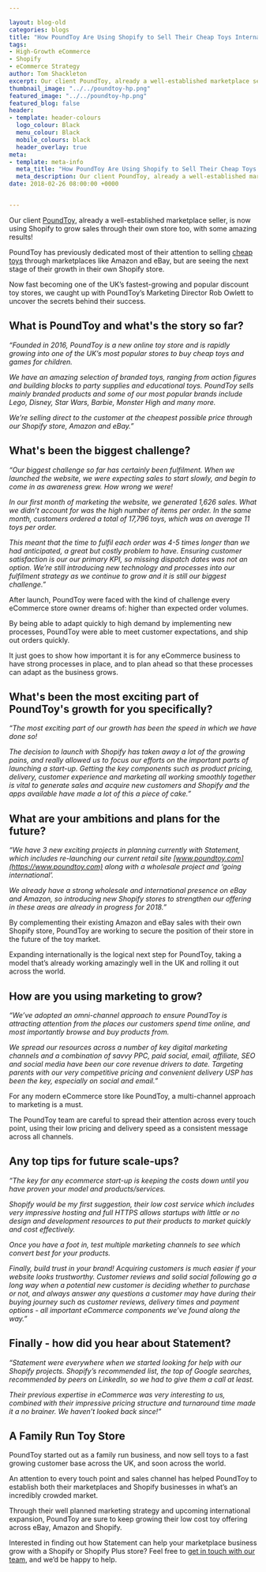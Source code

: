 ```yaml
--- 

layout: blog-old
categories: blogs
title: "How PoundToy Are Using Shopify to Sell Their Cheap Toys Internationally at an Incredible Pace"
tags:
- High-Growth eCommerce
- Shopify
- eCommerce Strategy
author: Tom Shackleton
excerpt: Our client PoundToy, already a well-established marketplace seller, is now using Shopify to grow sales through their own store too, with some amazing results!
thumbnail_image: "../../poundtoy-hp.png"
featured_image: "../../poundtoy-hp.png"
featured_blog: false
header:
- template: header-colours
  logo_colour: Black
  menu_colour: Black
  mobile_colours: black
  header_overlay: true
meta:
- template: meta-info
  meta_title: "How PoundToy Are Using Shopify to Sell Their Cheap Toys Internationally at an Incredible Pace"
  meta_description: ​Our client PoundToy, already a well-established marketplace seller, is now using Shopify to grow sales through their own store too, with some amazing results!
date: 2018-02-26 08:00:00 +0000


--- 
```

Our client [PoundToy](https://www.poundtoy.com/), already a well-established marketplace seller, is now using Shopify to grow sales through their own store too, with some amazing results!

PoundToy has previously dedicated most of their attention to selling [cheap toys](https://www.poundtoy.com/) through marketplaces like Amazon and eBay, but are seeing the next stage of their growth in their own Shopify store.

Now fast becoming one of the UK’s fastest-growing and popular discount toy stores, we caught up with PoundToy’s Marketing Director Rob Owlett to uncover the secrets behind their success.

  

What is PoundToy and what's the story so far?
---------------------------------------------

_“Founded in 2016, PoundToy is a new online toy store and is rapidly growing into one of the UK’s most popular stores to buy cheap toys and games for children._

_We have an amazing selection of branded toys, ranging from action figures and building blocks to party supplies and educational toys. PoundToy sells mainly branded products and some of our most popular brands include Lego, Disney, Star Wars, Barbie, Monster High and many more._

_We’re selling direct to the customer at the cheapest possible price through our Shopify store, Amazon and eBay.”_

  

What's been the biggest challenge?
----------------------------------

_“Our biggest challenge so far has certainly been fulfilment. When we launched the website, we were expecting sales to start slowly, and begin to come in as awareness grew. How wrong we were!_

_In our first month of marketing the website, we generated 1,626 sales. What we didn’t account for was the high number of items per order. In the same month, customers ordered a total of 17,796 toys, which was on average 11 toys per order._

_This meant that the time to fulfil each order was 4-5 times longer than we had anticipated, a great but costly problem to have. Ensuring customer satisfaction is our our primary KPI, so missing dispatch dates was not an option. We’re still introducing new technology and processes into our fulfilment strategy as we continue to grow and it is still our biggest challenge.”_

After launch, PoundToy were faced with the kind of challenge every eCommerce store owner dreams of: higher than expected order volumes.

By being able to adapt quickly to high demand by implementing new processes, PoundToy were able to meet customer expectations, and ship out orders quickly.

It just goes to show how important it is for any eCommerce business to have strong processes in place, and to plan ahead so that these processes can adapt as the business grows.

  

What's been the most exciting part of PoundToy's growth for you specifically?
-----------------------------------------------------------------------------

_“The most exciting part of our growth has been the speed in which we have done so!_

_The decision to launch with Shopify has taken away a lot of the growing pains, and really allowed us to focus our efforts on the important parts of launching a start-up. Getting the key components such as product pricing, delivery, customer experience and marketing all working smoothly together is vital to generate sales and acquire new customers and Shopify and the apps available have made a lot of this a piece of cake.”_

  

What are your ambitions and plans for the future?
-------------------------------------------------

_“We have 3 new exciting projects in planning currently with Statement, which includes re-launching our current retail site [www.poundtoy.com](https://www.poundtoy.com) along with a wholesale project and ‘going international’._

_We already have a strong wholesale and international presence on eBay and Amazon, so introducing new Shopify stores to strengthen our offering in these areas are already in progress for 2018.”_

By complementing their existing Amazon and eBay sales with their own Shopify store, PoundToy are working to secure the position of their store in the future of the toy market.

Expanding internationally is the logical next step for PoundToy, taking a model that’s already working amazingly well in the UK and rolling it out across the world.

  

How are you using marketing to grow?
------------------------------------

_“We’ve adopted an omni-channel approach to ensure PoundToy is attracting attention from the places our customers spend time online, and most importantly browse and buy products from._

_We spread our resources across a number of key digital marketing channels and a combination of savvy PPC, paid social, email, affiliate, SEO and social media have been our core revenue drivers to date. Targeting parents with our very competitive pricing and convenient delivery USP has been the key, especially on social and email.”_

For any modern eCommerce store like PoundToy, a multi-channel approach to marketing is a must.

The PoundToy team are careful to spread their attention across every touch point, using their low pricing and delivery speed as a consistent message across all channels.

  

Any top tips for future scale-ups?
----------------------------------

_“The key for any ecommerce start-up is keeping the costs down until you have proven your model and products/services._

_Shopify would be my first suggestion, their low cost service which includes very impressive hosting and full HTTPS allows startups with little or no design and development resources to put their products to market quickly and cost effectively._

_Once you have a foot in, test multiple marketing channels to see which convert best for your products._

_Finally, build trust in your brand! Acquiring customers is much easier if your website looks trustworthy. Customer reviews and solid social following go a long way when a potential new customer is deciding whether to purchase or not, and always answer any questions a customer may have during their buying journey such as customer reviews, delivery times and payment options - all important eCommerce components we’ve found along the way.”_

  

Finally - how did you hear about Statement?
-------------------------------------------

_“Statement were everywhere when we started looking for help with our Shopify projects. Shopify’s recommended list, the top of Google searches, recommended by peers on LinkedIn, so we had to give them a call at least._

_Their previous expertise in eCommerce was very interesting to us, combined with their impressive pricing structure and turnaround time made it a no brainer. We haven’t looked back since!”_

  

A Family Run Toy Store
----------------------

PoundToy started out as a family run business, and now sell toys to a fast growing customer base across the UK, and soon across the world.

An attention to every touch point and sales channel has helped PoundToy to establish both their marketplaces and Shopify businesses in what’s an incredibly crowded market.

Through their well planned marketing strategy and upcoming international expansion, PoundToy are sure to keep growing their low cost toy offering across eBay, Amazon and Shopify.

  
Interested in finding out how Statement can help your marketplace business grow with a Shopify or Shopify Plus store? Feel free to [get in touch with our team](https://www.statementagency.com/contact-us), and we’d be happy to help.